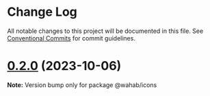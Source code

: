 # Change Log

All notable changes to this project will be documented in this file.
See [Conventional Commits](https://conventionalcommits.org) for commit guidelines.

# [0.2.0](https://github.com/abrunetco/wahab2/compare/v0.1.0...v0.2.0) (2023-10-06)

**Note:** Version bump only for package @wahab/icons
